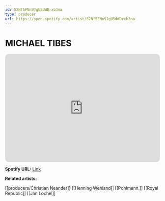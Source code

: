 ```yaml
---
id: 52Nf5FNn9JgU5ddDrxb3na
type: producer
url: https://open.spotify.com/artist/52Nf5FNn9JgU5ddDrxb3na
---
```

# MICHAEL TIBES

<iframe style="border-radius:12px" src="https://open.spotify.com/embed/artist/52Nf5FNn9JgU5ddDrxb3na" width="100%" height="352" frameBorder="0" allowfullscreen="" allow="autoplay; clipboard-write; encrypted-media; fullscreen; picture-in-picture" loading="lazy"></iframe>

**Spotify URL:** [Link](https://open.spotify.com/artist/52Nf5FNn9JgU5ddDrxb3na)

**Related artists:**

[[producers/Christian Neander]]
[[Henning Wehland]]
[[Pohlmann.]]
[[Royal Republic]]
[[Jan Löchel]]
